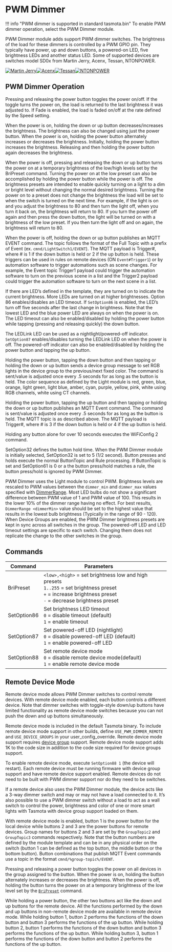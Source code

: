 # PWM Dimmer

!!! info "PWM dimmer is supported in standard tasmota.bin"
      To enable PWM dimmer operation, select the PWM Dimmer module.

PWM Dimmer module adds support PWM dimmer switches. The brightness of the load for these dimmers is controlled by a PWM GPIO pin. They typically have power, up and down buttons, a powered-on LED, five brightness LEDs and another status LED. Some of supported devices are switches model SD0x from Martin Jerry, Acenx, Tessan, NTONPOWER.  

[![Martin Jerry](_media/pwmdimmer1.jpg)](https://www.amazon.com/dp/B07FXYSVR1)[![Acenx](_media/pwmdimmer2.jpg)](https://www.amazon.com/dp/B07V26Q3VD)[![Tessan](_media/pwmdimmer3.jpg)](https://www.amazon.com/dp/B07K67D43J)[![NTONPOWER](_media/pwmdimmer4.jpg)](https://www.amazon.com/dp/B07TTGFWFM)

## PWM Dimmer Operation

Pressing and releasing the power button toggles the power on/off. If the toggle turns the power on, the load is returned to the last brightness it was adjusted to. If Fade is enabled, the load is faded on/off at the rate defined by the Speed setting.

When the power is on, holding the down or up button decreases/increases the brightness. The brightness can also be changed using just the power button. When the power is on, holding the power button alternately increases or decreases the brightness. Initially, holding the power button increases the brightness. Releasing and then holding the power button again decreases the brightness.

When the power is off, pressing and releasing the down or up button turns the power on at a temporary brightness of the low/high levels set by the BriPreset command. Turning the power on at the low preset can also be accomplished by holding the power button while the power is off. The brightness presets are intended to enable quickly turning on a light to a dim or bright level without changing the normal desired brightness. Turning the power on to a preset does not change the brightness the load will be set to when the switch is turned on the next time. For example, if the light is on and you adjust the brightness to 80 and then turn the light off, when you turn it back on, the brightness will return to 80. If you turn the power off again and then press the down button, the light will be turned on with a brightness of the low preset. If you then turn the light off and on again, the brightness will return to 80.

When the power is off, holding the down or up button publishes an MQTT EVENT command. The topic follows the format of the Full Topic with a prefix of Event (ex. `cmnd/LightSwitch1/EVENT`). The MQTT payload is Trigger#, where # is 1 if the down button is held or 2 if the up button is held. These triggers can be used in rules on remote devices  (ON `Event#Trigger1`) or by automation software to trigger automations such as scene changes. For example, the Event topic Trigger1 payload could trigger the automation software to turn on the previous scene in a list and the Trigger2 payload could trigger the automation software to turn on the next scene in a list.

If there are LED’s defined in the template, they are turned on to indicate the current brightness. More LEDs are turned on at higher brightnesses. Option 86 enables/disables an LED timeout. If `SetOption86` is enabled, the LED’s turn off five seconds after the last change in brightness. Note that the lowest LED and the blue power LED are always on when the power is on. The LED timeout can also be enabled/disabled by holding the power button while tapping (pressing and releasing quickly) the down button.

The LEDLink LED can be used as a nightlight/powered-off indicator. `SetOption87` enables/disables turning the LEDLink LED on when the power is off. The powered-off indicator can also be enabled/disabled by holding the power button and tapping the up button.

Holding the power button, tapping the down button and then tapping or holding the down or up button sends a device group message to set RGB lights in the device group to the previous/next fixed color. The command is sent/value is adjusted once every .5 seconds for as long as the button is held. The color sequence as defined by the Light module is red, green, blue, orange, light green, light blue, amber, cyan, purple, yellow, pink, white using RGB channels, white using CT channels.

Holding the power button, tapping the up button and then tapping or holding the down or up button publishes an MQTT Event command. The command is sent/value is adjusted once every .5 seconds for as long as the button is held. The MQTT topic is as described above. The MQTT payload is Trigger#, where # is 3 if the down button is held or 4 if the up button is held.

Holding any button alone for over 10 seconds executes the WiFiConfig 2 command.

SetOption32 defines the button hold time. When the PWM Dimmer module is initially selected, SetOption32 is set to 5 (1/2 second). Button presses and holds execute the normal ButtonTopic and Rule processing. If ButtonTopic is set and SetOption61 is 0 or a the button press/hold matches a rule, the button press/hold is ignored by PWM Dimmer.

PWM Dimmer uses the Light module to control PWM. Brightness levels are rescaled to PWM values between the `dimmer_min` and `dimmer_max` values specified with [DimmerRange](Commands.md#dimmerrange). Most LED bulbs do not show a significant difference between PWM value of 1 and PWM value of 100. This results in the lower 10% of the dimmer range having no effect. For best results, `DimmerRange <dimmerMin>` value should be set to the highest value that results in the lowest bulb brightness (Typically in the range of 90 - 120). 
When Device Groups are enabled, the PWM Dimmer brightness presets are kept in sync across all switches in the group. The powered-off LED and LED timeout settings are specific to each switch. Changing them does not replicate the change to the other switches in the group.

## Commands

| Command     | Parameters                                                                                                                                   |   |   |
|-------------|----------------------------------------------------------------------------------------------------------------------------------------------|---|---|
| BriPreset   | `<low>,<high>` = set brightness low and high presets<br>`1..255` = set brightness preset<br>`+` = increase brightness preset<br>`-` = decrease brightness preset |   |   |
| SetOption86 | Set brightness LED timeout<br>`0` = disable timeout (default)<br>`1` = enable timeout                                                        |   |   |
| SetOption87 | Set powered-off LED (nightlight)<br>`0` = disable powered-off LED (default)<br>`1` = enable powered-off LED                                  |   |   |
| SetOption88 | Set remote device mode<br>`0` = disable remote device mode(default)<br>`1` = enable remote device mode                                                   |   |   |

## Remote Device Mode

Remote device mode allows PWM Dimmer switches to control remote devices. With remote device mode enabled, each button controls a different device. Note that dimmer switches with toggle-style down/up buttons have limited functionality as remote device mode switches because you can not push the down and up buttons simultaneously.

Remote device mode is included in the default Tasmota binary. To include remote device mode support in other builds, define `USE_PWM_DIMMER_REMOTE` and `USE_DEVICE_GROUPS` in your user_config_override. Remote device mode support requires [device group](Device-Groups.md) support. Remote device mode support adds 1K to the code size in addition to the code size required for device groups support.

To enable remote device mode, execute `SetOption88 1` (the device will restart). Each remote device must be running firmware with device group support and have remote device support enabled. Remote devices do not need to be built with PWM dimmer support nor do they need to be switches.

If a remote device also uses the PWM Dimmer module, the device acts like a 3-way dimmer switch and may or may not have a load connected to it. It’s also possible to use a PWM dimmer switch without a load to act as a wall switch to control the power, brightness and color of one or more smart lights with Tasmota with device group support loaded on them.

With remote device mode is enabled, button 1 is the power button for the local device while buttons 2 and 3 are the power buttons for remote devices. Group names for buttons 2 and 3 are set by the `GroupTopic2` and `GroupTopic3` commands respectively. Note that the button numbers are defined by the module template and can be in any physical order on the switch (button 1 can be defined as the top button, the middle button or the bottom button). Button combinations that publish MQTT Event commands use a topic in the format `cmnd/%group-topic%/EVENT`.

Pressing and releasing a power button toggles the power on all devices in the group assigned to the button. When the power is on, holding the button alternately increases or decreases the brightness. When the power is off, holding the button turns the power on at a temporary brightness of the low level set by the [`BriPreset`](Commands#bripreset) command.

While holding a power button, the other two buttons act like the down and up buttons for the remote device. All the functions performed by the down and up buttons in non-remote device mode are available in remote device mode. While holding button 1, button 2 performs the functions of the down button and button 3 performs the functions of the up button. While holding button 2, button 1 performs the functions of the down button and button 3 performs the functions of the up button. While holding button 3, button 1 performs the functions of the down button and button 2 performs the functions of the up button.
